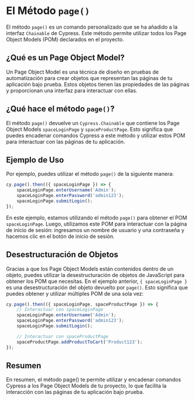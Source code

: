 # El Método `page()`

El método `page()` es un comando personalizado que se ha añadido a la interfaz `Chainable` de Cypress. Este método permite utilizar todos los Page Object Models (POM) declarados en el proyecto.

## ¿Qué es un Page Object Model?

Un Page Object Model es una técnica de diseño en pruebas de automatización para crear objetos que representan las páginas de tu aplicación bajo prueba. Estos objetos tienen las propiedades de las páginas y proporcionan una interfaz para interactuar con ellas.

## ¿Qué hace el método `page()`?

El método `page()` devuelve un `Cypress.Chainable` que contiene los Page Object Models `spaceLoginPage` y `spaceProductPage`. Esto significa que puedes encadenar comandos Cypress a este método y utilizar estos POM para interactuar con las páginas de tu aplicación.

## Ejemplo de Uso

Por ejemplo, puedes utilizar el método `page()` de la siguiente manera:

```javascript
cy.page().then(({ spaceLoginPage }) => {
    spaceLoginPage.enterUsername('Admin');
    spaceLoginPage.enterPassword('admin123');
    spaceLoginPage.submitLogin();
});
```

En este ejemplo, estamos utilizando el método `page()` para obtener el POM `spaceLoginPage`. Luego, utilizamos este POM para interactuar con la página de inicio de sesión: ingresamos un nombre de usuario y una contraseña y hacemos clic en el botón de inicio de sesión.

## Desestructuración de Objetos

Gracias a que los Page Object Models están contenidos dentro de un objeto, puedes utilizar la desestructuración de objetos de JavaScript para obtener los POM que necesitas. En el ejemplo anterior, `{ spaceLoginPage }` es una desestructuración del objeto devuelto por `page()`. Esto significa que puedes obtener y utilizar múltiples POM de una sola vez:

```javascript
cy.page().then(({ spaceLoginPage, spaceProductPage }) => {
    // Interactuar con spaceLoginPage
    spaceLoginPage.enterUsername('Admin');
    spaceLoginPage.enterPassword('admin123');
    spaceLoginPage.submitLogin();

    // Interactuar con spaceProductPage
    spaceProductPage.addProductToCart('Product123');
});
```

## Resumen

En resumen, el método page() te permite utilizar y encadenar comandos Cypress a los Page Object Models de tu proyecto, lo que facilita la interacción con las páginas de tu aplicación bajo prueba.
